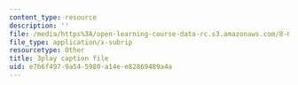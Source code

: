 ```yaml
---
content_type: resource
description: ''
file: /media/https%3A/open-learning-course-data-rc.s3.amazonaws.com/8-01sc-classical-mechanics-fall-2016/e7b6f4979a545980a14ee82869489a4a_0jWwl0bt6aU.vtt
file_type: application/x-subrip
resourcetype: Other
title: 3play caption file
uid: e7b6f497-9a54-5980-a14e-e82869489a4a
---
```

